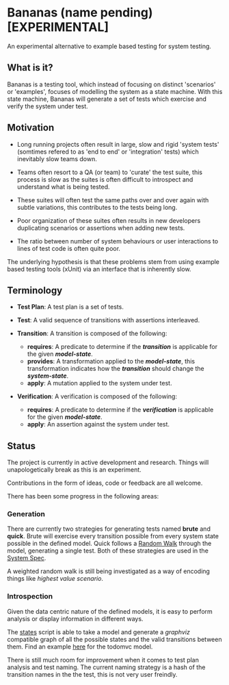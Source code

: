 # Bananas (name pending) [EXPERIMENTAL]

An experimental alternative to example based testing for system testing.

## What is it?

Bananas is a testing tool, which instead of focusing on distinct 'scenarios' or 'examples', focuses of modelling the system as a state machine. With this state machine, Bananas will generate a set of tests which exercise and verify the system under test.

## Motivation

* Long running projects often result in large, slow and rigid 'system tests' (somtimes refered to as 'end to end' or 'integration' tests) which inevitably slow teams down.

* Teams often resort to a QA (or team) to 'curate' the test suite, this process is slow as the suites is often difficult to introspect and understand what is being tested.

* These suites will often test the same paths over and over again with subtle variations, this contributes to the tests being long.

* Poor organization of these suites often results in new developers duplicating scenarios or assertions when adding new tests.

* The ratio between number of system behaviours or user interactions to lines of test code is often quite poor.

The underlying hypothesis is that these problems stem from using example based testing tools (xUnit) via an interface that is inherently slow.

## Terminology

* **Test Plan**: A test plan is a set of tests. 

* **Test**: A valid sequence of transitions with assertions interleaved.

* **Transition**: A transition is composed of the following:
  * **requires**: A predicate to determine if the ***transition*** is applicable for the given ***model-state***.
  * **provides**: A transformation applied to the ***model-state***, this transformation indicates how the ***transition*** should change the ***system-state***.
  * **apply**: A mutation applied to the system under test.

* **Verification**: A verification is composed of the following:
  * **requires**: A predicate to determine if the ***verification*** is applicable for the given ***model-state***.
  * **apply**: An assertion against the system under test.

## Status

The project is currently in active development and research. Things will unapologetically break as this is an experiment.

Contributions in the form of ideas, code or feedback are all welcome.

There has been some progress in the following areas:

### Generation

There are currently two strategies for generating tests named **brute** and **quick**. Brute will exercise every transition possible from every system state possible in the defined model. Quick follows a [Random Walk](https://en.wikipedia.org/wiki/Random_walk) through the model, generating a single test. Both of these strategies are used in the [System Spec](test/system_spec.js).

A weighted random walk is still being investigated as a way of encoding things like *highest value scenario*.

### Introspection

Given the data centric nature of the defined models, it is easy to perform analysis or display information in different ways.

The [states](bin/states) script is able to take a model and generate a *graphviz* compatible graph of all the possible states and the valid transitions between them. Find an example [here](docs/todo-state-diagram.png) for the todomvc model.

There is still much room for improvement when it comes to test plan analysis and test naming. The current naming strategy is a hash of the transition names in the the test, this is not very user freindly.
